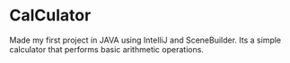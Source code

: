 # CalCulator
Made my first project in JAVA using IntelliJ and SceneBuilder.
Its a simple calculator that performs basic arithmetic operations.
